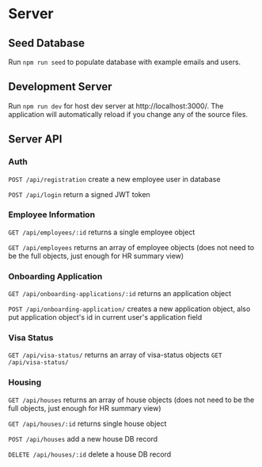 # Server

## Seed Database
Run `npm run seed`  to populate database with example emails and users.

## Development Server
Run `npm run dev` for host dev server at http://localhost:3000/. The application will automatically reload if you change any of the source files.

## Server API

### Auth

`POST /api/registration`
create a new employee user in database

`POST /api/login`
return a signed JWT token

### Employee Information

`GET /api/employees/:id`
returns a single employee object

`GET /api/employees`
returns an array of employee objects (does not need to be the full objects, just enough for HR summary view)

### Onboarding Application

`GET /api/onboarding-applications/:id`
returns an application object

`POST /api/onboarding-application/`
creates a new application object, also put application object's id in current user's application field

### Visa Status

`GET /api/visa-status/`
returns an array of visa-status objects
`GET /api/visa-status/`

### Housing

`GET /api/houses`
returns an array of house objects (does not need to be the full objects, just enough for HR summary view)

`GET /api/houses/:id`
returns single house object

`POST /api/houses`
add a new house DB record

`DELETE /api/houses/:id`
delete a house DB record
